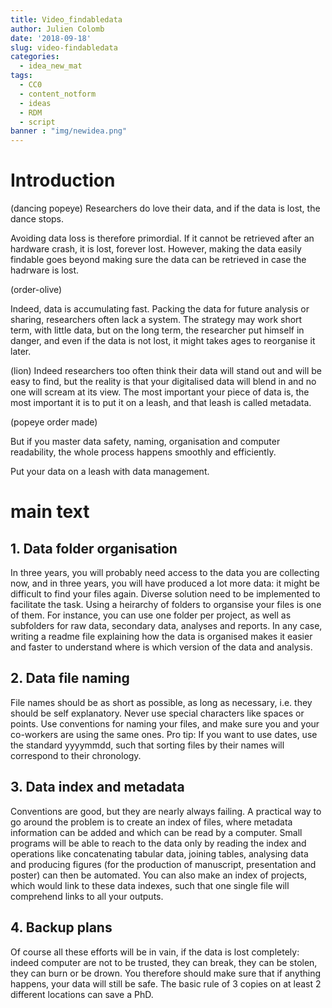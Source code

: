 ```yaml
---
title: Video_findabledata
author: Julien Colomb
date: '2018-09-18'
slug: video-findabledata
categories:
  - idea_new_mat
tags:
  - CC0
  - content_notform
  - ideas
  - RDM
  - script
banner : "img/newidea.png"  
---
```


# Introduction

(dancing popeye)
Researchers do love their data, and if the data is lost, the dance stops.

Avoiding data loss is therefore primordial. If it cannot be retrieved after an hardware crash, it is lost, forever lost. However, making the data easily findable goes beyond making sure the data can be retrieved in case the hadrware is lost.

(order-olive)

Indeed, data is accumulating fast. 
Packing the data for future analysis or sharing, researchers often lack a system. The strategy may work short term, with little data, but on the long term, the researcher put himself in danger, and even if the data is not lost, it might takes ages to reorganise it later.

(lion)
Indeed researchers too often think their data will stand out and will be easy to find, but the reality is that your digitalised data will blend in and no one will scream at its view. The most important your piece of data is, the most important it is to put it on a leash, and that leash is called metadata. 

(popeye order made)

But if you master data safety, naming, organisation and computer readability, the whole process happens smoothly and efficiently. 


Put your data on a leash with data management.


# main text



## 1. Data folder organisation

In three years, you will probably need access to the data you are collecting now, and in three years, you will have produced a lot more data: it might be difficult to find your files again.
Diverse solution need to be implemented to facilitate the task. 
Using a heirarchy of folders to organsise your files is one of them. For instance, you can use one folder per project, as well as subfolders for raw data, secondary data, analyses and reports. In any case, writing a readme file explaining how the data is organised makes it easier and faster to understand where is which version of the data and analysis.


## 2. Data file naming

File names should be as short as possible, as long as necessary, i.e. they should be self explanatory. Never use special characters like spaces or points. 
Use conventions for naming your files, and make sure you and your co-workers are using the same ones.
Pro tip: If you want to use dates, use the standard yyyymmdd, such that sorting files by their names will correspond to their chronology. 

## 3. Data index and metadata

Conventions are good, but they are nearly always failing. A practical way to go around the problem is to create an index of files, where metadata information can be added and which can be read by a computer. Small programs will be able to reach to the data only by reading the index and operations like concatenating tabular data, joining tables, analysing data and producing figures (for the production of manuscript, presentation and poster) can then be automated. You can also make an index of projects, which would link to these data indexes, such that one single file will comprehend links to all your outputs.

## 4. Backup plans

Of course all these efforts will be in vain, if the data is lost completely: indeed
computer are not to be trusted, they can break, they can be stolen, they can burn or be drown. You therefore should make sure that if anything happens, your data will still be safe. The basic rule of 3 copies on at least 2 different locations can save a PhD.